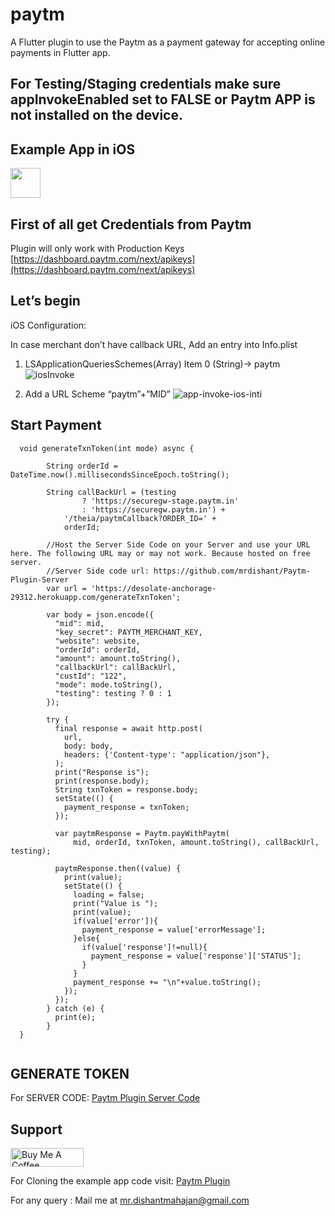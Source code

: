 # paytm

A Flutter plugin to use the Paytm as a payment gateway for accepting online payments in Flutter app.

## For Testing/Staging credentials make sure appInvokeEnabled set to FALSE or Paytm APP is not installed on the device.


## Example App in iOS
<!-- ![IMG_0CA99F9C709C-1](https://user-images.githubusercontent.com/25786428/82787888-07fbc180-9e85-11ea-87cb-754c6155b1d3.jpeg) -->
<img src="https://user-images.githubusercontent.com/25786428/82787888-07fbc180-9e85-11ea-87cb-754c6155b1d3.jpeg" width="48">


## First of all get Credentials from Paytm
Plugin will only work with Production Keys
[https://dashboard.paytm.com/next/apikeys](https://dashboard.paytm.com/next/apikeys)


## Let’s begin

iOS Configuration:

In case merchant don’t have callback URL, Add an entry into Info.plist

1. LSApplicationQueriesSchemes(Array) Item 0 (String)-> paytm
![iosInvoke](https://user-images.githubusercontent.com/25786428/82787548-45138400-9e84-11ea-835f-caa0701728cb.png)

2. Add a URL Scheme “paytm”+”MID”
![app-invoke-ios-inti](https://user-images.githubusercontent.com/25786428/82787531-3c22b280-9e84-11ea-9923-c18f2bc904de.png)
 

## Start Payment
```
  void generateTxnToken(int mode) async {
    
        String orderId = DateTime.now().millisecondsSinceEpoch.toString();

        String callBackUrl = (testing
                ? 'https://securegw-stage.paytm.in'
                : 'https://securegw.paytm.in') +
            '/theia/paytmCallback?ORDER_ID=' +
            orderId;

        //Host the Server Side Code on your Server and use your URL here. The following URL may or may not work. Because hosted on free server.
        //Server Side code url: https://github.com/mrdishant/Paytm-Plugin-Server
        var url = 'https://desolate-anchorage-29312.herokuapp.com/generateTxnToken';

        var body = json.encode({
          "mid": mid,
          "key_secret": PAYTM_MERCHANT_KEY,
          "website": website,
          "orderId": orderId,
          "amount": amount.toString(),
          "callbackUrl": callBackUrl,
          "custId": "122",
          "mode": mode.toString(),
          "testing": testing ? 0 : 1
        });

        try {
          final response = await http.post(
            url,
            body: body,
            headers: {'Content-type': "application/json"},
          );
          print("Response is");
          print(response.body);
          String txnToken = response.body;
          setState(() {
            payment_response = txnToken;
          });

          var paytmResponse = Paytm.payWithPaytm(
              mid, orderId, txnToken, amount.toString(), callBackUrl, testing);

          paytmResponse.then((value) {
            print(value);
            setState(() {
              loading = false;
              print("Value is ");
              print(value);
              if(value['error']){
                payment_response = value['errorMessage'];
              }else{
                if(value['response']!=null){
                  payment_response = value['response']['STATUS'];
                }
              }
              payment_response += "\n"+value.toString();
            });
          });
        } catch (e) {
          print(e);
        }
  }
  
  ``` 

## GENERATE TOKEN
For SERVER CODE:
[Paytm Plugin Server Code](https://github.com/mrdishant/Paytm-Plugin-Server)

## Support
<a href="https://www.buymeacoffee.com/mrdishant" target="_blank"><img src="https://cdn.buymeacoffee.com/buttons/v2/default-yellow.png" alt="Buy Me A Coffee" style="height: 30px !important;width: 117px !important;" ></a>

For Cloning the example app code visit:
[Paytm Plugin](https://github.com/mrdishant/Paytm-All-in-one-flutter-sdk.git)

For any query :
Mail me at mr.dishantmahajan@gmail.com